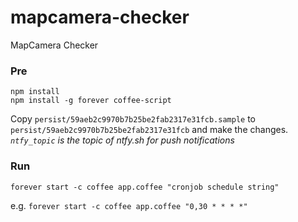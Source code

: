 mapcamera-checker
=================

MapCamera Checker

### Pre

`npm install`  
`npm install -g forever coffee-script`

Copy `persist/59aeb2c9970b7b25be2fab2317e31fcb.sample` to `persist/59aeb2c9970b7b25be2fab2317e31fcb` and make the changes.  
_`ntfy_topic` is the topic of ntfy.sh for push notifications_

### Run

`forever start -c coffee app.coffee "cronjob schedule string"`  

e.g. `forever start -c coffee app.coffee "0,30 * * * *"`
